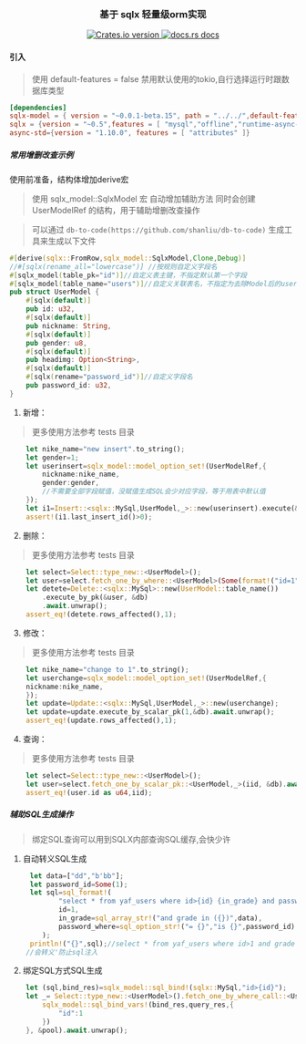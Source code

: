 <div align="center">
<h3>基于 sqlx 轻量级orm实现</h3>
</div>

<div align="center">
  <a href="https://crates.io/crates/sqlx-model">
    <img src="https://img.shields.io/crates/v/sqlx-model.svg?style=flat-square"
    alt="Crates.io version" />
  </a>
  <a href="https://docs.rs/sqlx-model">
    <img src="https://img.shields.io/badge/docs-latest-blue.svg?style=flat-square"
      alt="docs.rs docs" />
  </a>
</div>


#### 引入

> 使用 default-features = false 禁用默认使用的tokio,自行选择运行时跟数据库类型

```toml
[dependencies]
sqlx-model = { version = "~0.0.1-beta.15", path = "../../",default-features = false,features = ["sqlx-mysql"] }
sqlx = {version = "~0.5",features = [ "mysql","offline","runtime-async-std-native-tls"] }
async-std={version = "1.10.0", features = [ "attributes" ]}
```

##### 常用增删改查示例

使用前准备，结构体增加derive宏
> 使用 sqlx_model::SqlxModel 宏 自动增加辅助方法
> 同时会创建 UserModelRef 的结构，用于辅助增删改查操作

> 可以通过 `db-to-code(https://github.com/shanliu/db-to-code)` 生成工具来生成以下文件

```rust
#[derive(sqlx::FromRow,sqlx_model::SqlxModel,Clone,Debug)]
//#[sqlx(rename_all="lowercase")] //按规则自定义字段名
#[sqlx_model(table_pk="id")]//自定义表主键，不指定默认第一个字段
#[sqlx_model(table_name="users")]//自定义关联表名，不指定为去除Model后的user
pub struct UserModel {
    #[sqlx(default)]
    pub id: u32,
    #[sqlx(default)]
    pub nickname: String,
    #[sqlx(default)]
    pub gender: u8,
    #[sqlx(default)]
    pub headimg: Option<String>,
    #[sqlx(default)]
    #[sqlx(rename="password_id")]//自定义字段名
    pub password_id: u32,
}
```

1. 新增：

> 更多使用方法参考 tests 目录

```rust
    let nike_name="new insert".to_string();
    let gender=1;
    let userinsert=sqlx_model::model_option_set!(UserModelRef,{
        nickname:nike_name,
        gender:gender,
        //不需要全部字段赋值，没赋值生成SQL会少对应字段，等于用表中默认值
    });
    let i1=Insert::<sqlx::MySql,UserModel,_>::new(userinsert).execute(&db).await.unwrap();
    assert!(i1.last_insert_id()>0);
```

2. 删除：

> 更多使用方法参考 tests 目录

```rust
    let select=Select::type_new::<UserModel>();
    let user=select.fetch_one_by_where::<UserModel>(Some(format!("id=1")), &db).await.unwrap();
    let detete=Delete::<sqlx::MySql>::new(UserModel::table_name())
        .execute_by_pk(&user, &db)
        .await.unwrap();
    assert_eq!(detete.rows_affected(),1);
```

3. 修改：

> 更多使用方法参考 tests 目录

```rust
    let nike_name="change to 1".to_string();
    let userchange=sqlx_model::model_option_set!(UserModelRef,{
    nickname:nike_name,
    });
    let update=Update::<sqlx::MySql,UserModel,_>::new(userchange);
    let update=update.execute_by_scalar_pk(1,&db).await.unwrap();
    assert_eq!(update.rows_affected(),1);
```

4. 查询：

> 更多使用方法参考 tests 目录

```rust
    let select=Select::type_new::<UserModel>();
    let user=select.fetch_one_by_scalar_pk::<UserModel,_>(iid, &db).await.unwrap();
    assert_eq!(user.id as u64,iid);
```


##### 辅助SQL生成操作

> 绑定SQL查询可以用到SQLX内部查询SQL缓存,会快少许

1. 自动转义SQL生成

```rust
     let data=["dd","b'bb"];
     let password_id=Some(1);
     let sql=sql_format!(
            "select * from yaf_users where id>{id} {in_grade} and password_id {password_where} ",
            id=1,
            in_grade=sql_array_str!("and grade in ({})",data),
            password_where=sql_option_str!("= {}","is {}",password_id)
        );
     println!("{}",sql);//select * from yaf_users where id>1 and grade in ('dd','b\'bb') and password_id = 1
    //会转义'防止sql注入
```

2. 绑定SQL方式SQL生成

```rust
    let (sql,bind_res)=sqlx_model::sql_bind!(sqlx::MySql,"id>{id}");
    let _= Select::type_new::<UserModel>().fetch_one_by_where_call::<UserModel,_>(sql,|mut query_res,_|{
        sqlx_model::sql_bind_vars!(bind_res,query_res,{
            "id":1
        })
    }, &pool).await.unwrap();
```
